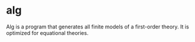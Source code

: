 alg
===

Alg is a program that generates all finite models of a first-order theory. It is optimized for equational theories.
